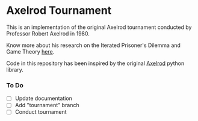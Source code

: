 # Axelrod Tournament

This is an implementation of the original Axelrod
tournament conducted by Professor Robert Axelrod in 1980.

Know more about his research on the 
Iterated Prisoner's Dilemma and Game Theory [here](https://axelrod.readthedocs.io/en/fix-documentation/reference/description.html).

Code in this repository has been inspired by the original
[Axelrod](https://github.com/Axelrod-Python/Axelrod) python library.

### To Do 
- [ ] Update documentation
- [ ] Add "tournament" branch
- [ ] Conduct tournament